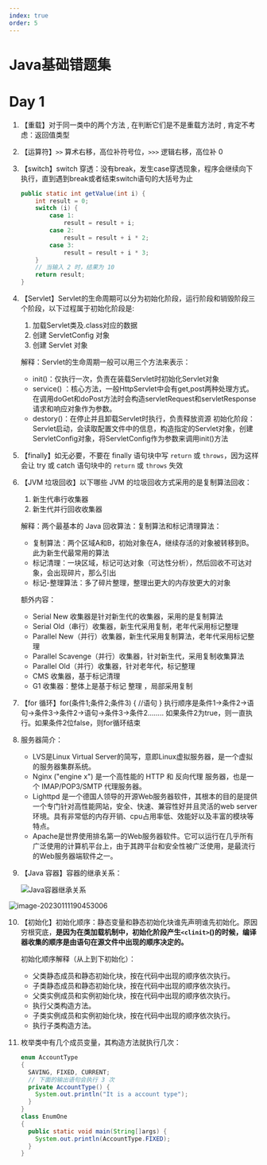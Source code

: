 ```yaml
---
index: true
order: 5
---
```


# Java基础错题集


# Day 1

1. 【重载】对于同一类中的两个方法 , 在判断它们是不是重载方法时 , 肯定不考虑：返回值类型

2. 【运算符】`>>` 算术右移，高位补符号位，`>>>` 逻辑右移，高位补 0

3. 【switch】switch 穿透：没有break，发生case穿透现象，程序会继续向下执行，直到遇到break或者结束switch语句的大括号为止

   ```java
   public static int getValue(int i) {
       int result = 0;
       switch (i) {
           case 1:
               result = result + i;
           case 2:
               result = result + i * 2;
           case 3:
               result = result + i * 3;
       }
       // 当输入 2 时，结果为 10
       return result;
   }
   ```

4. 【Servlet】Servlet的生命周期可以分为初始化阶段，运行阶段和销毁阶段三个阶段，以下过程属于初始化阶段是:

   1. 加载Servlet类及.class对应的数据
   2. 创建 ServletConfig 对象
   3. 创建 Servlet 对象

   解释：Servlet的生命周期一般可以用三个方法来表示： 

   - init()：仅执行一次，负责在装载Servlet时初始化Servlet对象 
   - service() ：核心方法，一般HttpServlet中会有get,post两种处理方式。在调用doGet和doPost方法时会构造servletRequest和servletResponse请求和响应对象作为参数。 
   - destory()：在停止并且卸载Servlet时执行，负责释放资源 初始化阶段：Servlet启动，会读取配置文件中的信息，构造指定的Servlet对象，创建ServletConfig对象，将ServletConfig作为参数来调用init()方法

5. 【finally】如无必要，不要在 finally 语句块中写 `return` 或 `throws`，因为这样会让 try 或 catch 语句块中的  `return` 或 `throws` 失效

6. 【JVM 垃圾回收】以下哪些 JVM 的垃圾回收方式采用的是复制算法回收：

   1. 新生代串行收集器
   2. 新生代并行回收收集器

   解释：两个最基本的 Java 回收算法：复制算法和标记清理算法：

   - 复制算法：两个区域A和B，初始对象在A，继续存活的对象被转移到B。此为新生代最常用的算法
   - 标记清理：一块区域，标记可达对象（可达性分析），然后回收不可达对象，会出现碎片，那么引出
   - 标记-整理算法：多了碎片整理，整理出更大的内存放更大的对象

   额外内容：

   - Serial New 收集器是针对新生代的收集器，采用的是复制算法  
   - Serial Old（串行）收集器，新生代采用复制，老年代采用标记整理   
   - Parallel New（并行）收集器，新生代采用复制算法，老年代采用标记整理  
   - Parallel  Scavenge（并行）收集器，针对新生代，采用复制收集算法  
   - Parallel  Old（并行）收集器，针对老年代，标记整理  
   - CMS 收集器，基于标记清理  
   - G1 收集器：整体上是基于标记 整理 ，局部采用复制

7. 【for 循环】for(条件1;条件2;条件3) {   //语句 } 执行顺序是条件1->条件2->语句->条件3->条件2->语句->条件3->条件2........ 如果条件2为true，则一直执行。如果条件2位false，则for循环结束

8. 服务器简介：
   - LVS是Linux Virtual Server的简写，意即Linux虚拟服务器，是一个虚拟的服务器集群系统。
   - Nginx ("engine x") 是一个高性能的 HTTP 和 反向代理 服务器，也是一个 IMAP/POP3/SMTP 代理服务器。
   - Lighttpd 是一个德国人领导的开源Web服务器软件，其根本的目的是提供一个专门针对高性能网站，安全、快速、兼容性好并且灵活的web server环境。具有非常低的内存开销、cpu占用率低、效能好以及丰富的模块等特点。
   - Apache是世界使用排名第一的Web服务器软件。它可以运行在几乎所有广泛使用的计算机平台上，由于其跨平台和安全性被广泛使用，是最流行的Web服务器端软件之一。

9. 【Java 容器】容器的继承关系：

   ![Java容器继承关系](Java基础错题集.assets/Java容器继承关系-1.png)

![image-20230111190453006](Java基础错题集.assets/Java容器继承关系-2.png)

10. 【初始化】初始化顺序：静态变量和静态初始化块谁先声明谁先初始化。原因穷根究底，**是因为在类加载机制中，初始化阶段产生`<clinit>`()的时候，编译器收集的顺序是由语句在源文件中出现的顺序决定的。**

    初始化顺序解释（从上到下初始化）：

    - 父类静态成员和静态初始化块，按在代码中出现的顺序依次执行。 
    - 子类静态成员和静态初始化块，按在代码中出现的顺序依次执行。 
    - 父类实例成员和实例初始化块，按在代码中出现的顺序依次执行。 
    - 执行父类构造方法。
    - 子类实例成员和实例初始化块，按在代码中出现的顺序依次执行。 
    - 执行子类构造方法。

11. 枚举类中有几个成员变量，其构造方法就执行几次：

    ```java
    enum AccountType
    {
      SAVING, FIXED, CURRENT;
      // 下面的输出语句会执行 3 次
      private AccountType() {
        System.out.println("It is a account type");
      }
    }
    class EnumOne
    {
      public static void main(String[]args) {
        System.out.println(AccountType.FIXED);
      }
    }
    ```